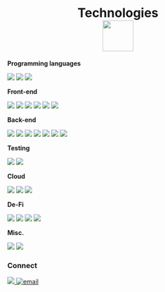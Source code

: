 <h1 align="center">Technologies<br>
  <img src="https://media.giphy.com/media/SS8CV2rQdlYNLtBCiF/giphy.gif" width="70"/>
</h1>

**Programming languages**
<p>
  <img src="https://img.shields.io/badge/JavaScript-323330?style=for-the-badge&logo=javascript&logoColor=F7DF1E"/>
  <img src="https://img.shields.io/badge/TypeScript-007ACC?style=for-the-badge&logo=typescript&logoColor=white"/>
  <img src="https://img.shields.io/badge/HTML-239120?style=for-the-badge&logo=html5&logoColor=white"/>
</p>
  
**Front-end**
<p>
  <img src="https://img.shields.io/badge/React-20232A?style=for-the-badge&logo=react&logoColor=61DAFB"/>
  <img src="https://img.shields.io/badge/Next-black?style=for-the-badge&logo=next.js&logoColor=white"/>
  <img src="https://img.shields.io/badge/Tailwind_CSS-38B2AC?style=for-the-badge&logo=tailwind-css&logoColor=white"/>
  <img src="https://img.shields.io/badge/CSS3-1572B6?style=for-the-badge&logo=css3&logoColor=white" />
  <img src="https://img.shields.io/badge/Redux-593D88?style=for-the-badge&logo=redux&logoColor=white"/>
  <img src="https://img.shields.io/badge/Figma-F24E1E?style=for-the-badge&logo=figma&logoColor=white"/>
</p>  

**Back-end**
<p>
  <img src="https://img.shields.io/badge/Oracle-F80000?style=for-the-badge&logo=Oracle&logoColor=white"/>
  <img src="https://img.shields.io/badge/mysql-4479A1.svg?style=for-the-badge&logo=mysql&logoColor=white"/>
  <img src="https://img.shields.io/badge/PostgreSQL-316192?style=for-the-badge&logo=postgresql&logoColor=white"/>
  <img src="https://img.shields.io/badge/MongoDB-4EA94B?style=for-the-badge&logo=mongodb&logoColor=white"/>
  <img src="https://img.shields.io/badge/Express.js-000000?style=for-the-badge&logo=express&logoColor=white"/>
  <img src="https://img.shields.io/badge/-GraphQL-E10098?style=for-the-badge&logo=graphql&logoColor=white"/>
  <img src="https://img.shields.io/badge/Linux-FCC624?style=for-the-badge&logo=linux&logoColor=black"/>
</p>

**Testing**
<p>
  <img src="https://img.shields.io/badge/-jest-%23C21325?style=for-the-badge&logo=jest&logoColor=white"/>
  <img src="https://img.shields.io/badge/-TestingLibrary-%23E33332?style=for-the-badge&logo=testing-library&logoColor=white"/>
</p>

**Cloud**
<p>
  <img src="https://img.shields.io/badge/Amazon_AWS-FF9900?style=for-the-badge&logo=amazonaws&logoColor=white"/>
  <img src="https://img.shields.io/badge/docker-%230db7ed.svg?style=for-the-badge&logo=docker&logoColor=white"/>
  <img src="https://img.shields.io/badge/kubernetes-%23326ce5.svg?style=for-the-badge&logo=kubernetes&logoColor=white"/>
</p>

**De-Fi**
<p>
  <img src="https://img.shields.io/badge/Ethereum-3C3C3D?style=for-the-badge&logo=Ethereum&logoColor=white"/>
  <img src="https://img.shields.io/badge/Solidity-%23363636.svg?style=for-the-badge&logo=solidity&logoColor=white"/>
  <img src="https://img.shields.io/badge/OpenZeppelin-3677FF?style=for-the-badge&logo=OpenZeppelin&logoColor=white"/>
  <img src="https://img.shields.io/badge/web3.js-F16822?style=for-the-badge&logo=web3.js&logoColor=white"/>
</p>
  
**Misc.**
<p>
  <img src="https://img.shields.io/badge/jira-%230A0FFF.svg?style=for-the-badge&logo=jira&logoColor=white"/>
  <img src="https://img.shields.io/badge/-postman-FC6C34?style=for-the-badge&logo=postman&logoColor=white"/>
</p>

### Connect
<a href="https://www.linkedin.com/in/simonroope/">
    <img src="https://img.shields.io/badge/LinkedIn-0077B5?style=for-the-badge&logo=linkedin&logoColor=white" />
  </a>
<a href='mailto:simonroope@gmail.com'><img src="https://img.shields.io/badge/Gmail-D14836?style=for-the-badge&logo=gmail&logoColor=white" alt="email"/> </a>

<!--
**simonroope/simonroope** is a ✨ _special_ ✨ repository because its `README.md` (this file) appears on your GitHub profile.

https://dev.to/envoy_/150-badges-for-github-pnk#database
https://ileriayo.github.io/markdown-badges
https://github.com/alexandresanlim/Badges4-README.md-Profile?tab=readme-ov-file#orm

Here are some ideas to get you started:

- 🔭 I’m currently working on ...
- 🌱 I’m currently learning ...
- 👯 I’m looking to collaborate on ...
- 🤔 I’m looking for help with ...
- 💬 Ask me about ...
- 📫 How to reach me: ...
- 😄 Pronouns: ...
- ⚡ Fun fact: ...
  -->
